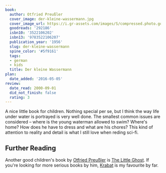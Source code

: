 ```yaml
---
book:
  author: Otfried Preußler
  cover_image: der-kleine-wassermann.jpg
  cover_image_url: https://i.gr-assets.com/images/S/compressed.photo.goodreads.com/books/1173461987l/292186._SX318_.jpg
  goodreads: '292186'
  isbn10: '3522106202'
  isbn13: '9783522106207'
  publication_year: '1956'
  slug: der-kleine-wassermann
  spine_color: '#5f9161'
  tags:
  - german
  - kids
  title: Der kleine Wassermann
plan:
  date_added: '2016-05-05'
review:
  date_read: 2000-09-01
  did_not_finish: false
  rating: 3
---
```


A nice little book for children. Nothing special per se, but I think the way life under water is portrayed is very well
done. The smallest common issues are considered – where is the young waterman allowed to swim? Where's home? How does he
have to dress and what are his chores? This kind of attention to reality and detail is what I still love when reding
sci-fi.

## Further Reading

Another good children's book by [Otfried Preußler](https://books.rixx.de/reviews/by-author/#Otfried%20Preu%C3%9Fler) is
[The Little Ghost](https://books.rixx.de/reviews/2001/the-little-ghost). If you're looking for more serious books by
him, [Krabat](https://books.rixx.de/reviews/2005/krabat) is my favourite by far.
